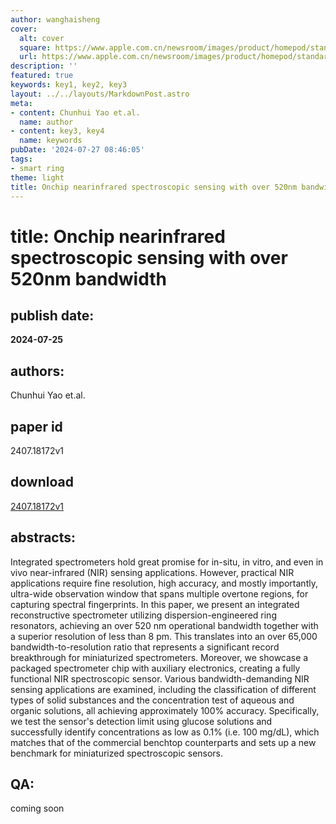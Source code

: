 ```yaml
---
author: wanghaisheng
cover:
  alt: cover
  square: https://www.apple.com.cn/newsroom/images/product/homepod/standard/Apple-HomePod-hero-230118_big.jpg.large_2x.jpg
  url: https://www.apple.com.cn/newsroom/images/product/homepod/standard/Apple-HomePod-hero-230118_big.jpg.large_2x.jpg
description: ''
featured: true
keywords: key1, key2, key3
layout: ../../layouts/MarkdownPost.astro
meta:
- content: Chunhui Yao et.al.
  name: author
- content: key3, key4
  name: keywords
pubDate: '2024-07-27 08:46:05'
tags:
- smart ring
theme: light
title: Onchip nearinfrared spectroscopic sensing with over 520nm bandwidth
---
```


# title: Onchip nearinfrared spectroscopic sensing with over 520nm bandwidth 
## publish date: 
**2024-07-25** 
## authors: 
  Chunhui Yao et.al. 
## paper id
2407.18172v1
## download
[2407.18172v1](http://arxiv.org/abs/2407.18172v1)
## abstracts:
Integrated spectrometers hold great promise for in-situ, in vitro, and even in vivo near-infrared (NIR) sensing applications. However, practical NIR applications require fine resolution, high accuracy, and mostly importantly, ultra-wide observation window that spans multiple overtone regions, for capturing spectral fingerprints. In this paper, we present an integrated reconstructive spectrometer utilizing dispersion-engineered ring resonators, achieving an over 520 nm operational bandwidth together with a superior resolution of less than 8 pm. This translates into an over 65,000 bandwidth-to-resolution ratio that represents a significant record breakthrough for miniaturized spectrometers. Moreover, we showcase a packaged spectrometer chip with auxiliary electronics, creating a fully functional NIR spectroscopic sensor. Various bandwidth-demanding NIR sensing applications are examined, including the classification of different types of solid substances and the concentration test of aqueous and organic solutions, all achieving approximately 100% accuracy. Specifically, we test the sensor's detection limit using glucose solutions and successfully identify concentrations as low as 0.1% (i.e. 100 mg/dL), which matches that of the commercial benchtop counterparts and sets up a new benchmark for miniaturized spectroscopic sensors.
## QA:
coming soon
